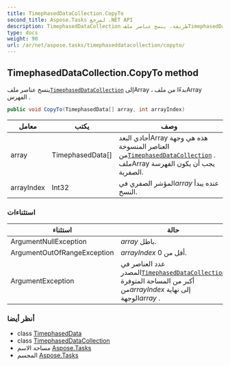 ```yaml
---
title: TimephasedDataCollection.CopyTo
second_title: Aspose.Tasks لمرجع .NET API
description: TimephasedDataCollection طريقة. ينسخ عناصر ملفTimephasedDataCollection إلىArray  بدءًا من ملفArray الفهرس .
type: docs
weight: 90
url: /ar/net/aspose.tasks/timephaseddatacollection/copyto/
---
```

## TimephasedDataCollection.CopyTo method

ينسخ عناصر ملف[`TimephasedDataCollection`](../) إلىArray ، بدءًا من ملفArray الفهرس .

```csharp
public void CopyTo(TimephasedData[] array, int arrayIndex)
```

| معامل | يكتب | وصف |
| --- | --- | --- |
| array | TimephasedData[] | أحادي البعدArray هذه هي وجهة العناصر المنسوخة من[`TimephasedDataCollection`](../) . ملفArray يجب أن يكون الفهرسة الصفرية. |
| arrayIndex | Int32 | المؤشر الصفري في*array* عنده يبدأ النسخ. |

### استثناءات

| استثناء | حالة |
| --- | --- |
| ArgumentNullException | *array* باطل. |
| ArgumentOutOfRangeException | *arrayIndex* أقل من 0. |
| ArgumentException | عدد العناصر في المصدر[`TimephasedDataCollection`](../) أكبر من المساحة المتوفرة من*arrayIndex* إلى نهاية الوجهة*array* . |

### أنظر أيضا

* class [TimephasedData](../../timephaseddata/)
* class [TimephasedDataCollection](../)
* مساحة الاسم [Aspose.Tasks](../../timephaseddatacollection/)
* المجسم [Aspose.Tasks](../../../)


